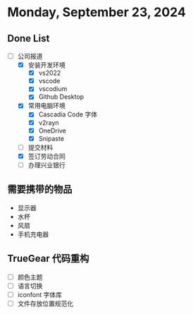 # Monday, September 23, 2024

## Done List

- [ ] 公司报道
  - [x] 安装开发环境
    - [x] vs2022
    - [x] vscode
    - [x] vscodium
    - [x] Github Desktop
  - [x] 常用电脑环境
    - [x] Cascadia Code 字体
    - [x] v2rayn
    - [x] OneDrive
    - [x] Snipaste
  - [ ] 提交材料
  - [x] 签订劳动合同
  - [ ] 办理兴业银行

## 需要携带的物品

- 显示器
- 水杯
- 风扇
- 手机充电器

## TrueGear 代码重构

- [ ] 颜色主题
- [ ] 语言切换
- [ ] iconfont 字体库
- [ ] 文件存放位置规范化
